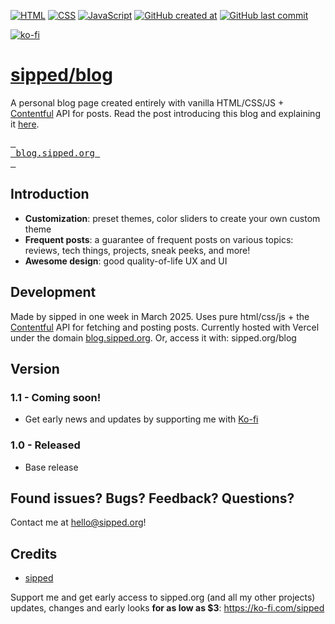 [![HTML](https://img.shields.io/badge/HTML-%23E34F26.svg?logo=html5&logoColor=white)](#)
[![CSS](https://img.shields.io/badge/CSS-1572B6?logo=css3&logoColor=fff)](#)
[![JavaScript](https://img.shields.io/badge/JavaScript-F7DF1E?logo=javascript&logoColor=000)](#)
[![GitHub created at](https://img.shields.io/github/created-at/sippedaway/blog
)](#)
[![GitHub last commit](https://img.shields.io/github/last-commit/sippedaway/blog
)](#)

[![ko-fi](https://ko-fi.com/img/githubbutton_sm.svg)](https://ko-fi.com/K3K31AMKAQ)

# [sipped/blog](https://blog.sipped.org)
A personal blog page created entirely with vanilla HTML/CSS/JS + [Contentful](https://www.contentful.com/) API for posts. Read the post introducing this blog and explaining it [here](https://blog.sipped.org/7sN1LzqsoVpeleLHNcXxH2).

[<kbd> <br> blog.sipped.org <br> </kbd>](https://blog.sipped.org)

## Introduction
- **Customization**: preset themes, color sliders to create your own custom theme
- **Frequent posts**: a guarantee of frequent posts on various topics: reviews, tech things, projects, sneak peeks, and more!
- **Awesome design**: good quality-of-life UX and UI

## Development
Made by sipped in one week in March 2025. Uses pure html/css/js + the [Contentful](https://www.contentful.com) API for fetching and posting posts. Currently hosted with Vercel under the domain [blog.sipped.org](https://blog.sipped.org/). Or, access it with: sipped.org/blog

## Version
### 1.1 - Coming soon!
- Get early news and updates by supporting me with [Ko-fi](https://ko-fi.com/sipped)
### 1.0 - Released
- Base release

## Found issues? Bugs? Feedback? Questions?
Contact me at hello@sipped.org!

## Credits
- [sipped](https://github.com/sippedaway)

Support me and get early access to sipped.org (and all my other projects) updates, changes and early looks __for as low as $3__: https://ko-fi.com/sipped
